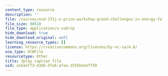 ```yaml
---
content_type: resource
description: ''
file: /courses/esd-172j-x-prize-workshop-grand-challenges-in-energy-fall-2009/a16aef73d3db5fa6afaa1555ba3eff59_hwUTfNdgUaA.vtt
file_size: 98518
file_type: application/x-subrip
hide_download: true
hide_download_original: null
learning_resource_types: []
license: https://creativecommons.org/licenses/by-nc-sa/4.0/
ocw_type: OCWFile
resourcetype: Other
title: 3play caption file
uid: a16aef73-d3db-5fa6-afaa-1555ba3eff59
---
```

